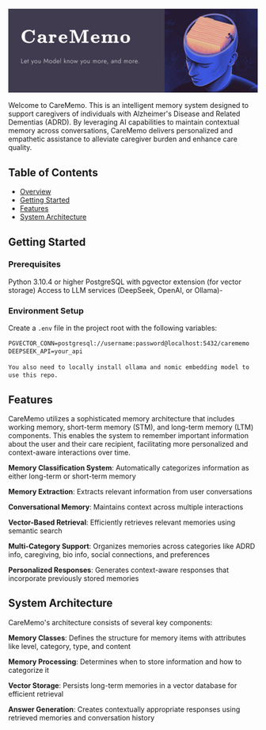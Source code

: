 ![banner](public/banner.png)

Welcome to CareMemo. This is an intelligent memory system designed to support caregivers of individuals with Alzheimer's Disease and Related Dementias (ADRD). By leveraging AI capabilities to maintain contextual memory across conversations, CareMemo delivers personalized and empathetic assistance to alleviate caregiver burden and enhance care quality.

## Table of Contents

- [Overview](#overview)
- [Getting Started](#getting-started)
- [Features](#features)
- [System Architecture](#system-architecture)

## Getting Started

### Prerequisites

Python 3.10.4 or higher
PostgreSQL with pgvector extension (for vector storage)
Access to LLM services (DeepSeek, OpenAI, or Ollama)-

### Environment Setup

Create a `.env` file in the project root with the following variables:

```
PGVECTOR_CONN=postgresql://username:password@localhost:5432/carememo
DEEPSEEK_API=your_api

You also need to locally install ollama and nomic embedding model to use this repo.
```

## Features

CareMemo utilizes a sophisticated memory architecture that includes working memory, short-term memory (STM), and long-term memory (LTM) components. This enables the system to remember important information about the user and their care recipient, facilitating more personalized and context-aware interactions over time.

**Memory Classification System**: Automatically categorizes information as either long-term or short-term memory

**Memory Extraction**: Extracts relevant information from user conversations

**Conversational Memory**: Maintains context across multiple interactions

**Vector-Based Retrieval**: Efficiently retrieves relevant memories using semantic search

**Multi-Category Support**: Organizes memories across categories like ADRD info, caregiving, bio info, social connections, and preferences

**Personalized Responses**: Generates context-aware responses that incorporate previously stored memories

## System Architecture

CareMemo's architecture consists of several key components:

**Memory Classes**: Defines the structure for memory items with attributes like level, category, type, and content

**Memory Processing**: Determines when to store information and how to categorize it

**Vector Storage**: Persists long-term memories in a vector database for efficient retrieval

**Answer Generation**: Creates contextually appropriate responses using retrieved memories and conversation history